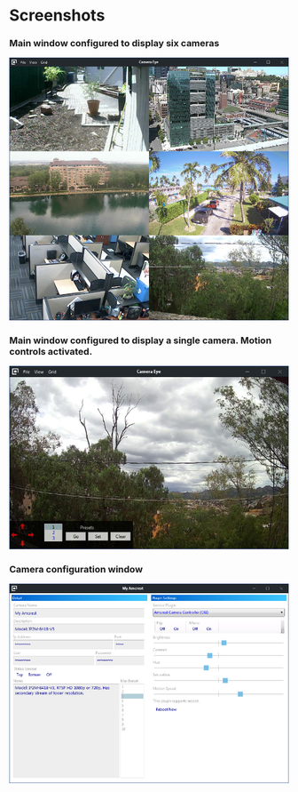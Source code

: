 # Screenshots

### Main window configured to display six cameras
![Main Window](/screens/main.window.jpg)

### Main window configured to display a single camera. Motion controls activated.
![Main Window](/screens/main.window.controls.jpg)

### Camera configuration window
![Main Window](/screens/config.window.jpg)
